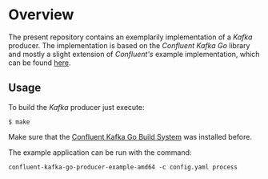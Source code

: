 # Overview

The present repository contains an exemplarily implementation of a *Kafka*
producer. The implementation is based on the *Confluent Kafka Go* library and
mostly a slight extension of *Confluent's* example implementation, which can be
found
[here](https://github.com/confluentinc/examples/tree/5.5.0-post/clients/cloud/go).

## Usage

To build the *Kafka* producer just execute:

```
$ make
```

Make sure that the
[Confluent Kafka Go Build System](https://github.com/devsecurity-io/confluent-kafka-go-build-system)
was installed before.

The example application can be run with the command:

```
confluent-kafka-go-producer-example-amd64 -c config.yaml process
```

